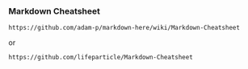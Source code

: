 ### Markdown Cheatsheet
```
https://github.com/adam-p/markdown-here/wiki/Markdown-Cheatsheet
```
or
```
https://github.com/lifeparticle/Markdown-Cheatsheet
```
